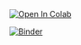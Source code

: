 <a target="_blank" href="https://colab.research.google.com/github/Lamoz22/lab7">
  <img src="https://colab.research.google.com/assets/colab-badge.svg" alt="Open In Colab"/>
</a>



[![Binder](https://mybinder.org/badge_logo.svg)](https://mybinder.org/v2/gh/Lamoz22/lab7/HEAD)
